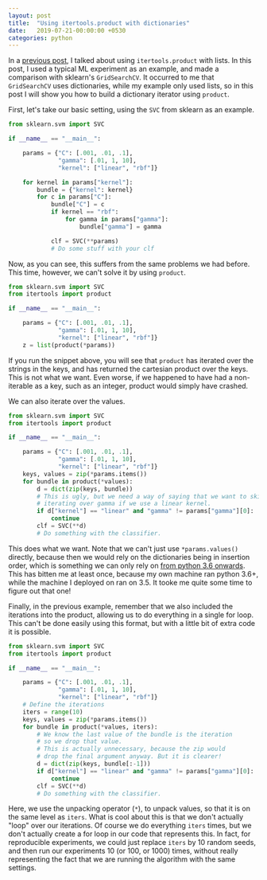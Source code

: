 ```yaml
---
layout: post
title:  "Using itertools.product with dictionaries"
date:   2019-07-21-00:00:00 +0530
categories: python
---
```


In a [previous post](https://stephantul.github.io/python/2019/07/20/product/), I talked about using `itertools.product` with lists.
In this post, I used a typical ML experiment as an example, and made a comparison with sklearn's `GridSearchCV`.
It occurred to me that `GridSearchCV` uses dictionaries, while my example only used lists, so in this post I will show you how to build a dictionary iterator using `product`.

First, let's take our basic setting, using the `SVC` from sklearn as an example.
```python
from sklearn.svm import SVC

if __name__ == "__main__":

    params = {"C": [.001, .01, .1],
              "gamma": [.01, 1, 10],
              "kernel": ["linear", "rbf"]}

    for kernel in params["kernel"]:
        bundle = {"kernel": kernel}
        for c in params["C"]:
            bundle["C"] = c
            if kernel == "rbf":
                for gamma in params["gamma"]:
                    bundle["gamma"] = gamma

            clf = SVC(**params)
            # Do some stuff with your clf
```

Now, as you can see, this suffers from the same problems we had before.
This time, however, we can't solve it by using `product`.

```python
from sklearn.svm import SVC
from itertools import product

if __name__ == "__main__":

    params = {"C": [.001, .01, .1],
              "gamma": [.01, 1, 10],
              "kernel": ["linear", "rbf"]}
    z = list(product(*params))
```

If you run the snippet above, you will see that `product` has iterated over the strings in the keys, and has returned the cartesian product over the keys.
This is not what we want.
Even worse, if we happened to have had a non-iterable as a key, such as an integer, product would simply have crashed.

We can also iterate over the values.

```python
from sklearn.svm import SVC
from itertools import product

if __name__ == "__main__":

    params = {"C": [.001, .01, .1],
              "gamma": [.01, 1, 10],
              "kernel": ["linear", "rbf"]}
    keys, values = zip(*params.items())
    for bundle in product(*values):
        d = dict(zip(keys, bundle))
        # This is ugly, but we need a way of saying that we want to skip
        # iterating over gamma if we use a linear kernel.
        if d["kernel"] == "linear" and "gamma" != params["gamma"][0]:
            continue
        clf = SVC(**d)
        # Do something with the classifier.
```

This does what we want. Note that we can't just use `*params.values()` directly, because then we would rely on the dictionaries being in insertion order, which is something we can only rely on [from python 3.6 onwards](https://docs.python.org/3/whatsnew/3.6.html#whatsnew36-compactdict).
This has bitten me at least once, because my own machine ran python 3.6+, while the machine I deployed on ran on 3.5.
It tooke me quite some time to figure out that one!

Finally, in the previous example, remember that we also included the iterations into the product, allowing us to do everything in a single for loop.
This can't be done easily using this format, but with a little bit of extra code it is possible.

```python
from sklearn.svm import SVC
from itertools import product

if __name__ == "__main__":

    params = {"C": [.001, .01, .1],
              "gamma": [.01, 1, 10],
              "kernel": ["linear", "rbf"]}
    # Define the iterations
    iters = range(10)
    keys, values = zip(*params.items())
    for bundle in product(*values, iters):
        # We know the last value of the bundle is the iteration
        # so we drop that value.
        # This is actually unnecessary, because the zip would
        # drop the final argument anyway. But it is clearer!
        d = dict(zip(keys, bundle[:-1]))
        if d["kernel"] == "linear" and "gamma" != params["gamma"][0]:
            continue
        clf = SVC(**d)
        # Do something with the classifier.
```

Here, we use the unpacking operator (`*`), to unpack values, so that it is on the same level as `iters`.
What is cool about this is that we don't actually "loop" over our iterations.
Of course we do everything `iters` times, but we don't actually create a for loop in our code that represents this.
In fact, for reproducible experiments, we could just replace `iters` by 10 random seeds, and then run our experiments 10 (or 100, or 1000) times, without really representing the fact that we are running the algorithm with the same settings.
